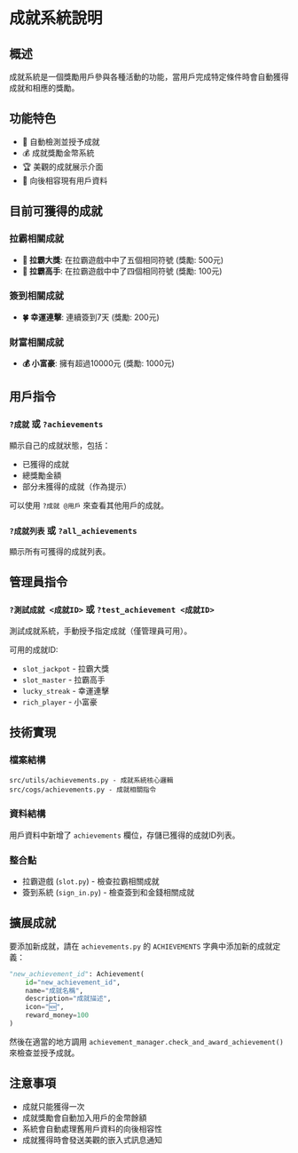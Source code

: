# 成就系統說明

## 概述
成就系統是一個獎勵用戶參與各種活動的功能，當用戶完成特定條件時會自動獲得成就和相應的獎勵。

## 功能特色
- 🎰 自動檢測並授予成就
- 💰 成就獎勵金幣系統
- 🏆 美觀的成就展示介面
- 🔄 向後相容現有用戶資料

## 目前可獲得的成就

### 拉霸相關成就
- **🎰 拉霸大獎**: 在拉霸遊戲中中了五個相同符號 (獎勵: 500元)
- **🎯 拉霸高手**: 在拉霸遊戲中中了四個相同符號 (獎勵: 100元)

### 簽到相關成就
- **🍀 幸運連擊**: 連續簽到7天 (獎勵: 200元)

### 財富相關成就
- **💰 小富豪**: 擁有超過10000元 (獎勵: 1000元)

## 用戶指令

### `?成就` 或 `?achievements`
顯示自己的成就狀態，包括：
- 已獲得的成就
- 總獎勵金額
- 部分未獲得的成就（作為提示）

可以使用 `?成就 @用戶` 來查看其他用戶的成就。

### `?成就列表` 或 `?all_achievements`
顯示所有可獲得的成就列表。

## 管理員指令

### `?測試成就 <成就ID>` 或 `?test_achievement <成就ID>`
測試成就系統，手動授予指定成就（僅管理員可用）。

可用的成就ID:
- `slot_jackpot` - 拉霸大獎
- `slot_master` - 拉霸高手
- `lucky_streak` - 幸運連擊
- `rich_player` - 小富豪

## 技術實現

### 檔案結構
```
src/utils/achievements.py - 成就系統核心邏輯
src/cogs/achievements.py - 成就相關指令
```

### 資料結構
用戶資料中新增了 `achievements` 欄位，存儲已獲得的成就ID列表。

### 整合點
- 拉霸遊戲 (`slot.py`) - 檢查拉霸相關成就
- 簽到系統 (`sign_in.py`) - 檢查簽到和金錢相關成就

## 擴展成就

要添加新成就，請在 `achievements.py` 的 `ACHIEVEMENTS` 字典中添加新的成就定義：

```python
"new_achievement_id": Achievement(
    id="new_achievement_id",
    name="成就名稱",
    description="成就描述",
    icon="🆕",
    reward_money=100
)
```

然後在適當的地方調用 `achievement_manager.check_and_award_achievement()` 來檢查並授予成就。

## 注意事項
- 成就只能獲得一次
- 成就獎勵會自動加入用戶的金幣餘額
- 系統會自動處理舊用戶資料的向後相容性
- 成就獲得時會發送美觀的嵌入式訊息通知
